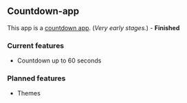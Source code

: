 ## Countdown-app

This app is a [countdown app](https://github.com/Samplasion/Countdown-app). (_Very early stages._) - **Finished**

### Current features

- Countdown up to 60 seconds

### Planned features

- Themes

